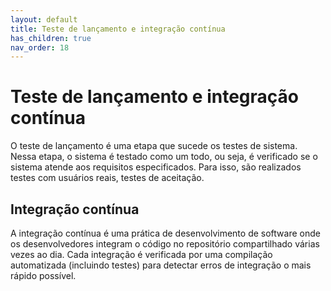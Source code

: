 ```yaml
---
layout: default
title: Teste de lançamento e integração contínua
has_children: true
nav_order: 18
---
```


# Teste de lançamento e integração contínua

O teste de lançamento é uma etapa que sucede os testes de sistema. Nessa etapa,
o sistema é testado como um todo, ou seja, é verificado se o sistema atende aos
requisitos especificados. Para isso, são realizados testes com usuários reais,
testes de aceitação.

## Integração contínua

A integração contínua é uma prática de desenvolvimento de software onde os
desenvolvedores integram o código no repositório compartilhado várias vezes ao
dia. Cada integração é verificada por uma compilação automatizada (incluindo
testes) para detectar erros de integração o mais rápido possível.
